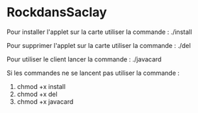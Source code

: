 # RockdansSaclay

Pour installer l'applet sur la carte utiliser la commande : ./install

Pour supprimer l'applet sur la carte utiliser la commande : ./del

Pour utiliser le client lancer la commande : ./javacard

Si les commandes ne se lancent pas utiliser la commande : 
1) chmod +x install
2) chmod +x del
3) chmod +x javacard
